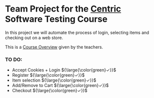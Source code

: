 # Team Project for the [Centric](https://careers.centric.eu/ro/about-us/who-we-are/) Software Testing Course

In this project we will automate the process of login, selecting items and checking out on a web store.

This is a [Course Overview](/COURSE_OVERVIEW.md) given by the teachers.

### TO DO:
  - Accept Cookies + Login ${\large{\color{green}✓}}$
  - Register               ${\large{\color{green}✓}}$
  - Item selection         ${\large{\color{green}✓}}$
  - Add/Remove to Cart     ${\large{\color{green}✓}}$
  - Checkout               ${\large{\color{green}✓}}$
